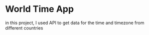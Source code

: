 # World Time App

in this project, I used API to get data for the time and timezone from different countries
